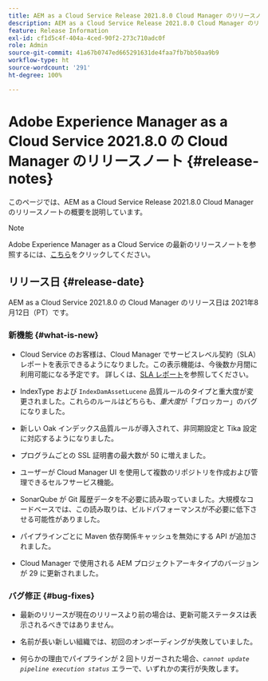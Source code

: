 ```yaml
---
title: AEM as a Cloud Service Release 2021.8.0 Cloud Manager のリリースノート
description: AEM as a Cloud Service Release 2021.8.0 Cloud Manager のリリースノート
feature: Release Information
exl-id: cf1d5c4f-404a-4ced-90f2-273c710adc0f
role: Admin
source-git-commit: 41a67b0747ed665291631de4faa7fb7bb50aa9b9
workflow-type: ht
source-wordcount: '291'
ht-degree: 100%

---
```


# Adobe Experience Manager as a Cloud Service 2021.8.0 の Cloud Manager のリリースノート {#release-notes}

このページでは、AEM as a Cloud Service Release 2021.8.0 Cloud Manager のリリースノートの概要を説明しています。

>[!NOTE]
>Adobe Experience Manager as a Cloud Service の最新のリリースノートを参照するには、[こちら](https://experienceleague.adobe.com/ja/docs/experience-manager-cloud-service/content/release-notes/release-notes/release-notes-current)をクリックしてください。

## リリース日 {#release-date}

AEM as a Cloud Service 2021.8.0 の Cloud Manager のリリース日は 2021年8月12日（PT）です。

### 新機能 {#what-is-new}

* Cloud Service のお客様は、Cloud Manager でサービスレベル契約（SLA）レポートを表示できるようになりました。この表示機能は、今後数か月間に利用可能になる予定です。
詳しくは、[SLA レポート](https://experienceleague.adobe.com/ja/docs/experience-manager-cloud-service/content/implementing/using-cloud-manager/sla-reporting)を参照してください。

* IndexType および `IndexDamAssetLucene` 品質ルールのタイプと重大度が変更されました。これらのルールはどちらも、*重大度*&#x200B;が「ブロッカー」のバグになりました。

* 新しい Oak インデックス品質ルールが導入されて、非同期設定と Tika 設定に対応するようになりました。

* プログラムごとの SSL 証明書の最大数が 50 に増えました。

* ユーザーが Cloud Manager UI を使用して複数のリポジトリを作成および管理できるセルフサービス機能。

* SonarQube が Git 履歴データを不必要に読み取っていました。大規模なコードベースでは、この読み取りは、ビルドパフォーマンスが不必要に低下させる可能性がありました。

* パイプラインごとに Maven 依存関係キャッシュを無効にする API が追加されました。

* Cloud Manager で使用される AEM プロジェクトアーキタイプのバージョンが 29 に更新されました。

### バグ修正 {#bug-fixes}

* 最新のリリースが現在のリリースより前の場合は、更新可能ステータスは表示されるべきではありません。

* 名前が長い新しい組織では、初回のオンボーディングが失敗していました。

* 何らかの理由でパイプラインが 2 回トリガーされた場合、*`cannot update pipeline execution status`* エラーで、いずれかの実行が失敗します。

